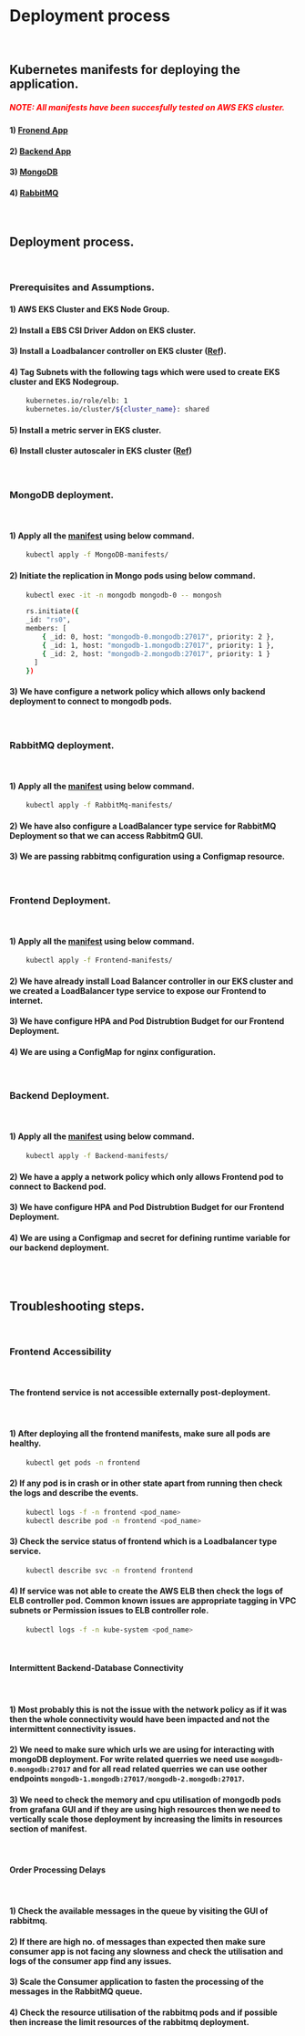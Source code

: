 # Deployment process

<br>

## Kubernetes manifests for deploying the application.

##### <span style="color: red;">NOTE: All manifests have been succesfully tested on AWS EKS cluster.</span>

#### 1) [Fronend App](Frontend-manifests/)
#### 2) [Backend App](Backend-manifests/)
#### 3) [MongoDB](MongoDB-manifests/)
#### 4) [RabbitMQ](RabbitMq-manifests/)

<br>

## Deployment process.

<br>

### Prerequisites and Assumptions.

#### 1) AWS EKS Cluster and EKS Node Group.
#### 2) Install a EBS CSI Driver Addon on EKS cluster.
#### 3) Install a Loadbalancer controller on EKS cluster ([Ref](https://docs.aws.amazon.com/eks/latest/userguide/lbc-manifest.html)).
#### 4) Tag Subnets with the following tags which were used to create EKS cluster and EKS Nodegroup.
```bash
    kubernetes.io/role/elb: 1
    kubernetes.io/cluster/${cluster_name}: shared
```
#### 5) Install a metric server in EKS cluster.
#### 6) Install cluster autoscaler in EKS cluster ([Ref](https://community.aws/content/2a9qUKMTGUM6DkFdi0dNwtQnAke/cluster-autoscaler-configure-using-aws-eks--1-24?lang=en))

<br>

### MongoDB deployment.

<br>

#### 1) Apply all the [manifest](MongoDB-manifests) using below command. 
```bash
    kubectl apply -f MongoDB-manifests/
```
#### 2) Initiate the replication in Mongo pods using below command.
```bash
    kubectl exec -it -n mongodb mongodb-0 -- mongosh

    rs.initiate({
    _id: "rs0",
    members: [
        { _id: 0, host: "mongodb-0.mongodb:27017", priority: 2 },
        { _id: 1, host: "mongodb-1.mongodb:27017", priority: 1 },
        { _id: 2, host: "mongodb-2.mongodb:27017", priority: 1 }
      ]
    })
```
#### 3) We have configure a network policy which allows only backend deployment to connect to mongodb pods.

<br>

### RabbitMQ deployment.

<br>

#### 1) Apply all the [manifest](RabbitMq-manifests) using below command. 
```bash
    kubectl apply -f RabbitMq-manifests/
```
#### 2) We have also configure a LoadBalancer type service for RabbitMQ Deployment so that we can access RabbitmQ GUI.
#### 3) We are passing rabbitmq configuration using a Configmap resource.

<br>

### Frontend Deployment.

<br>

#### 1) Apply all the [manifest](Frontend-manifests) using below command. 
```bash
    kubectl apply -f Frontend-manifests/
```
#### 2) We have already install Load Balancer controller in our EKS cluster and we created a LoadBalancer type service to expose our Frontend to internet.
#### 3) We have configure HPA and Pod Distrubtion Budget for our Frontend Deployment.
#### 4) We are using a ConfigMap for nginx configuration.

<br>

### Backend Deployment.

<br>

#### 1) Apply all the [manifest](Backend-manifests) using below command. 
```bash
    kubectl apply -f Backend-manifests/
```
#### 2) We have a apply a network policy which only allows Frontend pod to connect to Backend pod.
#### 3) We have configure HPA and Pod Distrubtion Budget for our Frontend Deployment.
#### 4) We are using a Configmap and secret for defining runtime variable for our backend deployment.

<br><br>

## Troubleshooting steps.

<br>

### Frontend Accessibility

<br>

#### The frontend service is not accessible externally post-deployment.

<br>

#### 1) After deploying all the frontend manifests, make sure all pods are healthy.
```bash
    kubectl get pods -n frontend
```
#### 2) If any pod is in crash or in other state apart from running then check the logs and describe the events.
```bash
    kubectl logs -f -n frontend <pod_name>
    kubectl describe pod -n frontend <pod_name>
```
#### 3) Check the service status of frontend which is a Loadbalancer type service.
```bash
    kubectl describe svc -n frontend frontend
```
#### 4) If service was not able to create the AWS ELB then check the logs of ELB controller pod. Common known issues are appropriate tagging in VPC subnets or Permission issues to ELB controller role.
```bash
    kubectl logs -f -n kube-system <pod_name>
```

<br>

#### Intermittent Backend-Database Connectivity

<br>

#### 1) Most probably this is not the issue with the network policy as if it was then the whole connectivity would have been impacted and not the intermittent connectivity issues.
#### 2) We need to make sure which urls we are using for interacting with mongoDB deployment. For write related querries we need use ```mongodb-0.mongodb:27017``` and for all read related querries we can use oother endpoints ```mongodb-1.mongodb:27017/mongodb-2.mongodb:27017```.
#### 3) We need to check the memory and cpu utilisation of mongodb pods from grafana GUI and if they are using high resources then we need to vertically scale those deployment by increasing the limits in resources section of manifest.

<br>

#### Order Processing Delays

<br>

#### 1) Check the available messages in the queue by visiting the GUI of rabbitmq.
#### 2) If there are high no. of messages than expected then make sure consumer app is not facing any slowness and check the utilisation and logs of the consumer app find any issues.
#### 3) Scale the Consumer application to fasten the processing of the messages in the RabbitMQ queue.
#### 4) Check the resource utilisation of the rabbitmq pods and if possible then increase the limit resources of the rabbitmq deployment.

